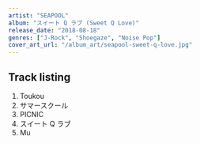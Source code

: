 ```yaml
---
artist: "SEAPOOL"
album: "スイート Q ラブ (Sweet Q Love)"
release_date: "2018-08-18"
genres: ["J-Rock", "Shoegaze", "Noise Pop"]
cover_art_url: "/album_art/seapool-sweet-q-love.jpg"
---
```


## Track listing

1. Toukou
2. サマースクール
3. PICNIC
4. スイート Q ラブ
5. Mu